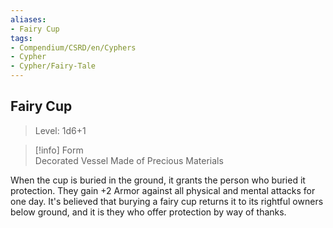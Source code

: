 ```yaml
---
aliases:
- Fairy Cup
tags:
- Compendium/CSRD/en/Cyphers
- Cypher
- Cypher/Fairy-Tale
---
```


  
## Fairy Cup  
>Level: 1d6+1  
  
>[!info] Form  
>Decorated Vessel Made of Precious Materials
  
When the cup is buried in the ground, it grants the person who buried it protection. They gain +2 Armor against all physical and mental attacks for one day. It's believed that burying a fairy cup returns it to its rightful owners below ground, and it is they who offer protection by way of thanks.